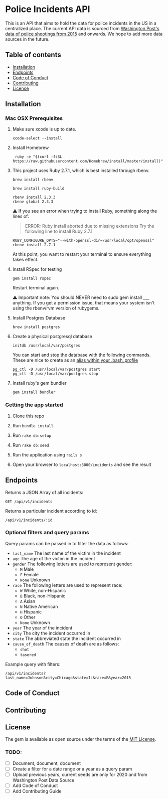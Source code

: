 # Police Incidents API
This is an API that aims to hold the data for police incidents in the US in a centralized place. The current API data is sourced from [Washington Post's data of police shootings from 2015](https://github.com/washingtonpost/data-police-shootings/blob/master/fatal-police-shootings-data.csv) and onwards. We hope to add more data sources in the future.

## Table of contents

* [Installation](#installation)
* [Endpoints](#endpoints)
* [Code of Conduct](#code-of-conduct)
* [Contributing](#contributing)
* [License](#license)

## Installation

### Mac OSX Prerequisites

1. Make sure xcode is up to date.
   ```
   xcode-select --install
   ```
2. Install Homebrew
   ```
    ruby -e "$(curl -fsSL https://raw.githubusercontent.com/Homebrew/install/master/install)"
   ```
3. This project uses Ruby 2.7.1, which is best installed through rbenv.

   ```
   brew install rbenv
   ```

   ```
   brew install ruby-build
   ```

   ```
   rbenv install 2.3.3
   rbenv global 2.3.3
   ```

   ⚠️ If you see an error when trying to install Ruby, something along the lines of:

   > ERROR: Ruby install aborted due to missing extensions
   > Try the following line to install Ruby 2.7.1

   ```
   RUBY_CONFIGURE_OPTS="--with-openssl-dir=/usr/local/opt/openssl" rbenv install 2.7.1
   ```

   At this point, you want to restart your terminal to ensure everything takes effect.

4. Install RSpec for testing

   ```
   gem install rspec
   ```

   Restart terminal again.

   ⚠️ Important note: You should NEVER need to sudo gem install \_\_\_ anything. If you get a permission issue, that means your system isn't using the rbenv/rvm version of rubygems.

5. Install Postgres Database
   ```
   brew install postgres
   ```
6. Create a physical postgresql database
   ```
   initdb /usr/local/var/postgres
   ```
   You can start and stop the database with the following commands. These are nice to create as an [alias within your .bash_profile](https://mijingo.com/blog/creating-bash-aliases)
   ```
   pg_ctl -D /usr/local/var/postgres start
   pg_ctl -D /usr/local/var/postgres stop
   ```
7. Install ruby's gem bundler
   ```
   gem install bundler
   ```

### Getting the app started

1. Clone this repo

2. Run `bundle install`

3. Run `rake db:setup`

4. Run `rake db:seed`

5. Run the application using `rails s`

6. Open your browser to `localhost:3000/incidents` and see the result


## Endpoints
Returns a JSON Array of all incidents:
```
GET /api/v1/incidents
```
Returns a particular incident according to id:
```
/api/v1/incidents/:id
```
### Optional filters and query params
Query params can be passed in to filter the data as follows:

* `last_name` The last name of the victim in the incident
* `age` The age of the victim in the incident
* `gender` The following letters are used to represent gender:
   * `M` Male
   * `F` Female
   * `None` Unknown
* `race` The following letters are used to represent race:
   * `W` White, non-Hispanic
   * `B` Black, non-Hispanic
   * `A` Asian
   * `N` Native American
   * `H` Hispanic
   * `O` Other
   * `None` Unknown
* `year` The year of the incident
* `city` The city the incident occurred in
* `state` The abbreviated state the incident occurred in
* `cause_of_death` The causes of death are as follows:
   * `shot`
   * `tasered`
   
Example query with filters:
```
/api/v1/incidents?last_name=Johnson&city=Chicago&state=IL&race=B&year=2015
```

## Code of Conduct

## Contributing

## License

The gem is available as open source under the terms of the [MIT License](http://opensource.org/licenses/MIT).

### TODO:
- [ ] Document, document, document
- [ ] Create a filter for a date range or a year as a query param
- [ ] Upload previous years, current seeds are only for 2020 and from Washington Post Data Source
- [ ] Add Code of Conduct
- [ ] Add Contributing Guide
